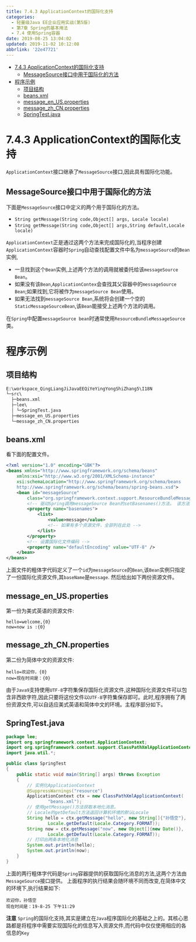 ```yaml
---
title: 7.4.3 ApplicationContext的国际化支持
categories: 
  - 轻量级Java EE企业应用实战(第5版)
  - 第7章 Spring的基本用法
  - 7.4 使用Spring容器
date: 2019-08-25 13:04:02
updated: 2019-11-02 10:12:08
abbrlink: '22e47721'
---
```

<div id='my_toc'>

- [7.4.3 ApplicationContext的国际化支持](/JavaReadingNotes/22e47721/#7-4-3-ApplicationContext的国际化支持)
    - [MessageSource接口中用于国际化的方法](/JavaReadingNotes/22e47721/#MessageSource接口中用于国际化的方法)
- [程序示例](/JavaReadingNotes/22e47721/#程序示例)
    - [项目结构](/JavaReadingNotes/22e47721/#项目结构)
    - [beans.xml](/JavaReadingNotes/22e47721/#beans-xml)
    - [message_en_US.properties](/JavaReadingNotes/22e47721/#message-en-US-properties)
    - [message_zh_CN.properties](/JavaReadingNotes/22e47721/#message-zh-CN-properties)
    - [SpringTest.java](/JavaReadingNotes/22e47721/#SpringTest-java)

</div>
<!--more-->
<script>if (navigator.platform.toLowerCase() == 'win32'){document.getElementById('my_toc').style.display = 'none';}</script>

<!--end-->
<!--SSTStart-->
# 7.4.3 ApplicationContext的国际化支持 #
`ApplicationContext`接口继承了`MessageSource`接口,因此具有国际化功能。
## MessageSource接口中用于国际化的方法 ##
下面是`MessageSource`接口中定义的两个用于国际化的方法。
- `String getMessage(String code,Object[] args, Locale locale)`
- `String getMessage(String code,Object[] args,String default,Locale locale)`

`ApplicationContext`正是通过这两个方法来完成国际化的,当程序创建`ApplicationContext`容器时`Spring`自动查找配置文件中名为`messageSource`的`Bean`实例,
- 一旦找到这个`Bean`实例,上述两个方法的调用就被委托给该`messageSource Bean`。
- 如果没有该`Bean`,`ApplicationContex`会查找其父容器中的`messageSource Bean`;如果找到,它将被作为`messageSource Bean`使用。
- 如果无法找到`messageSource Bean`,系统将会创建一个空的`StaticMessageSourceBean`,该`Bean`能接受上述两个方法的调用。

在`Spring`中配置`messageSource bean`时通常使用`ResourceBundleMessageSource`类。
# 程序示例 #
## 项目结构 ##
```cmd
E:\workspace_QingLiangJiJavaEEQiYeYingYongShiZhang5\I18N
└─src\
  ├─beans.xml
  ├─lee\
  │ └─SpringTest.java
  ├─message_en_US.properties
  └─message_zh_CN.properties
```
## beans.xml ##
看下面的配置文件。
```xml
<?xml version="1.0" encoding="GBK"?>
<beans xmlns="http://www.springframework.org/schema/beans"
    xmlns:xsi="http://www.w3.org/2001/XMLSchema-instance"
    xsi:schemaLocation="http://www.springframework.org/schema/beans
    http://www.springframework.org/schema/beans/spring-beans.xsd">
    <bean id="messageSource"
        class="org.springframework.context.support.ResourceBundleMessageSource">
        <!-- 驱动Spring调用messageSource Bean的setBasenames()方法， 该方法需要一个数组参数，使用list元素配置多个数组元素 -->
        <property name="basenames">
            <list>
                <value>message</value>
                <!-- 如果有多个资源文件，全部列在此处 -->
            </list>
        </property>
        <!-- 设置国际化文件编码 -->
        <property name="defaultEncoding" value="UTF-8" />
    </bean>
</beans>
```
上面文件的粗体字代码定义了一个`id`为`messageSource`的`Bean`,该`Bean`实例只指定了一份国际化资源文件,其`baseName`是`message`.
然后给出如下两份资源文件。
## message_en_US.properties ##
第一份为美式英语的资源文件:
```
hello=welcome,{0}
now=now is :{0}
```
## message_zh_CN.properties ##
第二份为简体中文的资源文件:
```
hello=欢迎你，{0}
now=现在时间是：{0}
```
由于`Java9`支持使用`UTF-8`字符集保存国际化资源文件,这种国际化资源文件可以包含非西欧字符,因此只要将这份文件以`UTF-8`字符集保存即可。此时,程序拥有了两份资源文件,可以自适应美式英语和简体中文的环境。主程序部分如下。
## SpringTest.java ##
```java
package lee;
import org.springframework.context.ApplicationContext;
import org.springframework.context.support.ClassPathXmlApplicationContext;
import java.util.*;

public class SpringTest
{
    public static void main(String[] args) throws Exception
    {
        // 实例化ApplicationContext
        @SuppressWarnings("resource")
        ApplicationContext ctx = new ClassPathXmlApplicationContext(
                "beans.xml");
        // 使用getMessage()方法获取本地化消息。
        // Locale的getDefault方法返回计算机环境的默认Locale
        String hello = ctx.getMessage("hello", new String[]{"孙悟空"}, 
                Locale.getDefault(Locale.Category.FORMAT));
        String now = ctx.getMessage("now", new Object[]{new Date()},
                Locale.getDefault(Locale.Category.FORMAT));
        // 打印出两条本地化消息
        System.out.println(hello);
        System.out.println(now);
    }
}
```
上面的两行粗体字代码是`Spring`容器提供的获取国际化消息的方法,这两个方法由`MessageSource`接口提供。
上面程序的执行结果会随环境不同而改变,在简体中文的环境下,执行结果如下:
```
欢迎你，孙悟空
现在时间是：19-8-25 下午11:29
```
**注意**
`Spring`的国际化支持,其实是建立在`Java`程序国际化的基础之上的。其核心思路都是将程序中需要实现国际化的信息写入资源文件,而代码中仅仅使用相应的各信息的`Key`
<!--SSTStop-->

